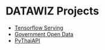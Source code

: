 # DATAWIZ Projects

* [Tensorflow Serving](tensorflow_serving)
* [Government Open Data](government_open_data)
* [PyThaiAPI](pythaiapi)
